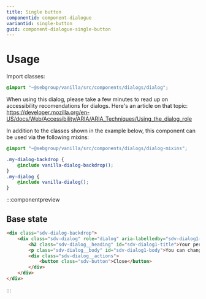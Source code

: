 ```yaml
---
title: Single button
componentid: component-dialogue
variantid: single-button
guid: component-dialogue-single-button
---
```

# Usage
Import classes:
```scss
@import "~@sebgroup/vanilla/src/components/dialogs/dialog";
```
When using this dialog, please take a few minutes to read up on accessibility recomendations for dialogs. Here's an article on that topic: https://developer.mozilla.org/en-US/docs/Web/Accessibility/ARIA/ARIA_Techniques/Using_the_dialog_role

In addition to the classes shown in the example below, this component can be used via the following mixins:
```scss
@import "~@sebgroup/vanilla/src/components/dialogs/dialog-mixins";

.my-dialog-backdrop {
    @include vanilla-dialog-backdrop();
}
.my-dialog {
    @include vanilla-dialog();
}
```

:::componentpreview
## Base state
```html
<div class="sdv-dialog-backdrop">
    <div class="sdv-dialog" role="dialog" aria-labelledby="sdv-dialog1-title" aria-describedby="sdv-dialog1-body">
        <h2 class="sdv-dialog__heading" id="sdv-dialog1-title">Your personal details were successfully updated</h2>
        <p class="sdv-dialog__body" id="sdv-dialog1-body">You can change your details at any time in the user account section.</p>
        <div class="sdv-dialog__actions">
            <button class="sdv-button">Close</button>
        </div>
    </div>
</div>
```
:::
